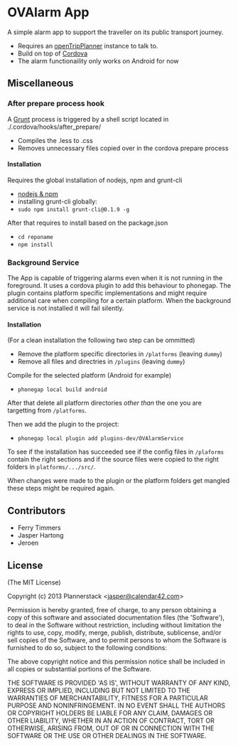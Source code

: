 # OVAlarm App

A simple alarm app to support the traveller on its public transport journey.

* Requires an [openTripPlanner](https://github.com/opentripplanner/OpenTripPlanner/wiki) instance to talk to.
* Build on top of [Cordova](cordova.apache.org/)
* The alarm functionaility only works on Android for now

## Miscellaneous

### After prepare process hook

A [Grunt](http://gruntjs.com/) process is triggered by a shell script located in ./.cordova/hooks/after_prepare/

* Compiles the .less to .css
* Removes unnecessary files copied over in the cordova prepare process

#### Installation

Requires the global installation of nodejs, npm and grunt-cli

* [nodejs & npm](http://nodejs.org)
* installing grunt-cli globally:
* `sudo npm install grunt-cli@0.1.9 -g`

After that requires to install based on the package.json

* `cd reponame`
* `npm install`

### Background Service

The App is capable of triggering alarms even when it is not running in the foreground. It uses a cordova plugin to add this behaviour to phonegap. The plugin contains platform specific implementations and might require additional care when compiling for a certain platform. When the background service is not installed it will fail silently.

#### Installation

(For a clean installation the following two step can be ommitted)

* Remove the platform specific directories in `/platforms` (leaving `dummy`)
* Remove all files and directries in `/plugins` (leaving `dummy`)

Compile for the selected platform (Android for example)

* `phonegap local build android`

After that delete all platform directories *other than* the one you are targetting from `/platforms`.

Then we add the plugin to the project:

* `phonegap local plugin add plugins-dev/OVAlarmService`

To see if the installation has succeeded see if the config files in `/plaforms` contain the right sections and if the source files were copied to the right folders in `platforms/.../src/`.

When changes were made to the plugin or the platform folders get mangled these steps might be required again.

## Contributors

* Ferry Timmers
* Jasper Hartong
* Jeroen

## License

(The MIT License)

Copyright (c) 2013 Plannerstack &lt;jasper@calendar42.com&gt;

Permission is hereby granted, free of charge, to any person obtaining
a copy of this software and associated documentation files (the
'Software'), to deal in the Software without restriction, including
without limitation the rights to use, copy, modify, merge, publish,
distribute, sublicense, and/or sell copies of the Software, and to
permit persons to whom the Software is furnished to do so, subject to
the following conditions:

The above copyright notice and this permission notice shall be
included in all copies or substantial portions of the Software.

THE SOFTWARE IS PROVIDED 'AS IS', WITHOUT WARRANTY OF ANY KIND,
EXPRESS OR IMPLIED, INCLUDING BUT NOT LIMITED TO THE WARRANTIES OF
MERCHANTABILITY, FITNESS FOR A PARTICULAR PURPOSE AND NONINFRINGEMENT.
IN NO EVENT SHALL THE AUTHORS OR COPYRIGHT HOLDERS BE LIABLE FOR ANY
CLAIM, DAMAGES OR OTHER LIABILITY, WHETHER IN AN ACTION OF CONTRACT,
TORT OR OTHERWISE, ARISING FROM, OUT OF OR IN CONNECTION WITH THE
SOFTWARE OR THE USE OR OTHER DEALINGS IN THE SOFTWARE.
